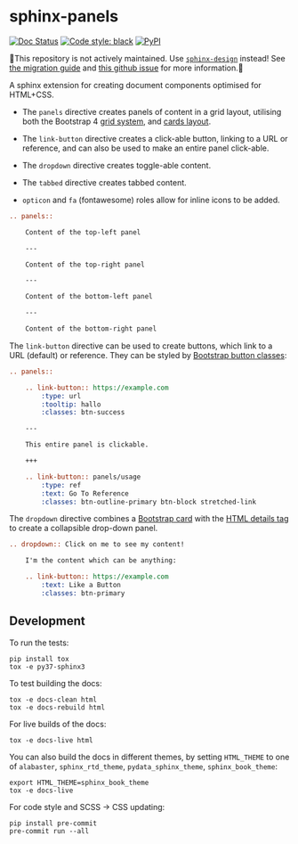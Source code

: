# sphinx-panels

[![Doc Status][rtd-badge]][rtd-link]
[![Code style: black][black-badge]][black-link]
[![PyPI][pypi-badge]][pypi-link]

🚨This repository is not actively maintained. Use [`sphinx-design`](https://github.com/executablebooks/sphinx-design) instead! See [the migration guide](https://sphinx-design.readthedocs.io/en/latest/get_started.html#migrating-from-sphinx-panels) and [this github issue](https://github.com/executablebooks/sphinx-design/issues/51) for more information.🚨

A sphinx extension for creating document components optimised for HTML+CSS.

- The `panels` directive creates panels of content in a grid layout, utilising both the Bootstrap 4 [grid system](https://getbootstrap.com/docs/4.0/layout/grid/), and [cards layout](https://getbootstrap.com/docs/4.0/components/card/).

- The `link-button` directive creates a click-able button, linking to a URL or reference, and can also be used to make an entire panel click-able.

- The `dropdown` directive creates toggle-able content.

- The `tabbed` directive creates tabbed content.

- `opticon` and `fa` (fontawesome) roles allow for inline icons to be added.


```rst
.. panels::

    Content of the top-left panel

    ---

    Content of the top-right panel

    ---

    Content of the bottom-left panel

    ---

    Content of the bottom-right panel
```

The `link-button` directive can be used to create buttons, which link to a URL (default) or reference.
They can be styled by [Bootstrap button classes](https://getbootstrap.com/docs/4.0/components/buttons/):

```rst
.. panels::

    .. link-button:: https://example.com
        :type: url
        :tooltip: hallo
        :classes: btn-success

    ---

    This entire panel is clickable.

    +++

    .. link-button:: panels/usage
        :type: ref
        :text: Go To Reference
        :classes: btn-outline-primary btn-block stretched-link
```

The `dropdown` directive combines a [Bootstrap card](https://getbootstrap.com/docs/4.0/components/card/)
with the [HTML details tag](https://www.w3schools.com/tags/tag_details.asp) to create a collapsible
drop-down panel.

```rst
.. dropdown:: Click on me to see my content!

    I'm the content which can be anything:

    .. link-button:: https://example.com
        :text: Like a Button
        :classes: btn-primary
```

## Development

To run the tests:

```console
pip install tox
tox -e py37-sphinx3
```

To test building the docs:

```console
tox -e docs-clean html
tox -e docs-rebuild html
```

For live builds of the docs:

```console
tox -e docs-live html
```

You can also build the docs in different themes, by setting `HTML_THEME` to one of `alabaster`, `sphinx_rtd_theme`, `pydata_sphinx_theme`, `sphinx_book_theme`:

```console
export HTML_THEME=sphinx_book_theme
tox -e docs-live
```

For code style and SCSS -> CSS updating:

```console
pip install pre-commit
pre-commit run --all
```

[rtd-badge]: https://readthedocs.org/projects/sphinx-panels/badge/?version=latest
[rtd-link]: https://sphinx-panels.readthedocs.io/en/latest/?badge=latest
[black-badge]: https://img.shields.io/badge/code%20style-black-000000.svg
[black-link]: https://github.com/ambv/black
[pypi-badge]: https://img.shields.io/pypi/v/sphinx-panels.svg
[pypi-link]: https://pypi.org/project/sphinx-panels
